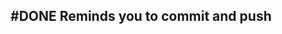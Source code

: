 ## #DONE Reminds you to commit and push
<!--  #task -->
<!-- created:2023-09-15T03:31:59.967Z task-id:P0ikL group:"Ungrouped Tasks" story-id:Complete-a-task order:0 -->
